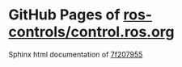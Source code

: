 GitHub Pages of [ros-controls/control.ros.org](https://github.com/ros-controls/control.ros.org.git)
===
Sphinx html documentation of [7f207955](https://github.com/ros-controls/control.ros.org/tree/7f207955e2468128e2158d369bb1f7e11abb58c3)
